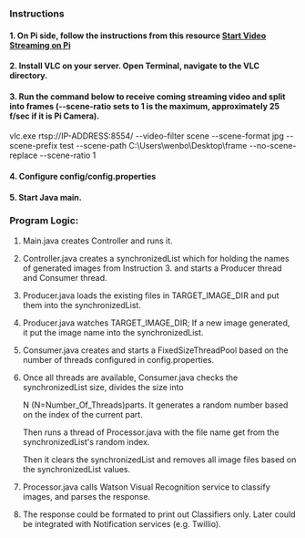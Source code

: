### Instructions
#### 1. On Pi side, follow the instructions from this resource [Start Video Streaming on Pi](https://raspberrypi.stackexchange.com/questions/23182/how-to-stream-video-from-raspberry-pi-camera-and-watch-it-live/23205#23205)
#### 2. Install VLC on your server. Open Terminal, navigate to the VLC directory.
#### 3. Run the command below to receive coming streaming video and split into frames (--scene-ratio sets to 1 is the maximum, approximately 25 f/sec if it is Pi Camera).
vlc.exe rtsp://IP-ADDRESS:8554/ --video-filter scene --scene-format jpg --scene-prefix test --scene-path C:\Users\wenbo\Desktop\frame --no-scene-replace --scene-ratio 1
#### 4. Configure config/config.properties
#### 5. Start Java main.

### Program Logic:

1. Main.java creates Controller and runs it.

2. Controller.java creates a synchronizedList which for holding the names of generated images from Instruction 3.
and starts a Producer thread and Consumer thread.

3. Producer.java loads the existing files in TARGET_IMAGE_DIR and put them into the synchronizedList.

4. Producer.java watches TARGET_IMAGE_DIR; If a new image generated, it put the image name into the synchronizedList.

5. Consumer.java creates and starts a FixedSizeThreadPool based on the number of threads configured in config.properties.

6. Once all threads are available, Consumer.java checks the synchronizedList size, divides the size into 

   N (N=Number_Of_Threads)parts. It generates a random number based on the index of the current part.
   
   Then runs a thread of Processor.java with the file name get from the synchronizedList's random index.
   
   Then it clears the synchronizedList and removes all image files based on the synchronizedList values.
   
7. Processor.java calls Watson Visual Recognition service to classify images, and parses the response.

8. The response could be formated to print out Classifiers only. Later could be integrated with Notification services (e.g. Twillio).